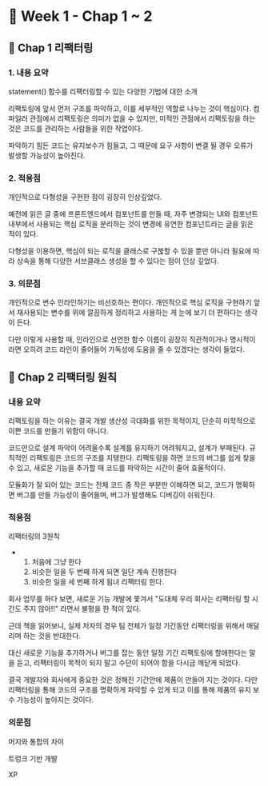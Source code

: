# 📅 Week 1 - Chap 1 ~ 2

## 📝 Chap 1 리팩터링

### 1. 내용 요약

statement() 함수를 리팩터링할 수 있는 다양한 기법에 대한 소개

리팩토링에 앞서 먼저 구조를 파악하고, 이를 세부적인 역할로 나누는 것이 핵심이다. 컴파일러 관점에서 리팩토링은 의미가 없을 수 있지만, 미적인 관점에서 리팩토링을 하는 것은 코드를 관리하는 사람들을 위한 작업이다.

파악하기 힘든 코드는 유지보수가 힘들고, 그 때문에 요구 사항이 변결 될 경우 오류가 발생할 가능성이 높아진다.

### 2. 적용점

개인적으로 다형성을 구현한 점이 굉장히 인상깊었다.

예전에 읽은 글 중에 프론트엔드에서 컴포넌트를 만들 때, 자주 변경되는 UI와 컴포넌트 내부에서 사용되는 핵심 로직을 분리하는 것이 변경에 유연한 컴포넌트라는 글을 읽은 적이 있다.

다형성을 이용하면, 핵심이 되는 로직을 클래스로 구붆할 수 있을 뿐만 아니라 필요에 따라 상속을 통해 다양한 서브클래스 생성을 할 수 있다는 점이 인상 깊었다.

### 3. 의문점

개인적으로 변수 인라인하기는 비선호하는 편이다. 개인적으로 핵심 로직을 구현하기 앞서 재사용되는 변수를 위에 깔끔하게 정리하고 사용하는 게 눈에 보기 더 편하다는 생각이 든다.

다만 이렇게 사용할 때, 인라인으로 선언한 함수 이름이 굉장히 직관적이거나 명시적이라면 오히려 코드 라인이 줄어들어 가독성에 도움을 줄 수 있겠다는 생각이 들었다.

## 📝 Chap 2 리팩터링 원칙

### 내용 요약

리팩토링을 하는 이유는 결국 개발 생산성 극대화를 위한 목적이지, 단순히 미학적으로 이쁜 코드를 만들기 위함이 아니다.  

코드만으로 설계 파악이 어려울수록 설계를 유지하기 어려워지고, 설계가 부패된다. 규칙적인 리팩토링은 코드의 구조를 지탱한다. 리팩토링을 하면 코드의 버그를 쉽게 찾을 수 있고, 새로운 기능을 추가할 때 코드를 파악하는 시간이 줄어 효율적이다.  

모듈화가 잘 되어 있는 코드는 전체 코드 중 작은 부분만 이해하면 되고, 코드가 명확하면 버그를 만들 가능성이 줄어들며, 버그가 발생해도 디버깅이 쉬워진다. 

### 적용점

리팩터링의 3원칙 

- 1. 처음에 그냥 한다
  2. 비슷한 일을 두 번째 하게 되면 일단 계속 진행한다
  3. 비슷한 일을 세 번째 하게 됨녀 리팩터링 한다.

회사 업무를 하다 보면, 새로운 기능 개발에 쫓겨서 "도대체 우리 회사는 리팩터링 할 시간도 주지 않아!!" 라면서 불평을 한 적이 있다.  

근데 책을 읽어보니, 실제 저자의 경우 팀 전체가 일정 기간동안 리팩터링을 위해서 매달리며 하는 것을 반대한다.  

대신 새로운 기능을 추가하거나 버그를 잡는 동안 일정 기간 리팩토링에 할애한다는 말을 듣고, 리팩터링이 목적이 되지 말고 수단이 되어야 함을 다시금 깨닫게 되었다.  

결국 개발자와 회사에게 중요한 것은 정해진 기간안에 제품이 만들어 지는 것이다. 다만 리팩터링을 통해 코드의 구조를 명확하게 파악할 수 있게 되고 이를 통해 제품의 유지 보수 가능성이 높아지는 것이다.  

### 의문점

머지와 통합의 차이 

트렁크 기반 개발

XP
